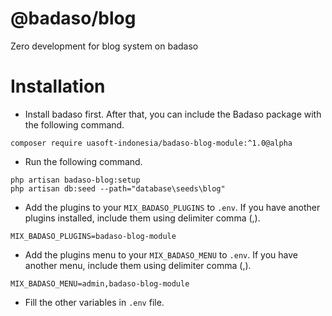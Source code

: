 # @badaso/blog
Zero development for blog system on badaso

# Installation

- Install badaso first. After that, you can include the Badaso package with the following command.

```
composer require uasoft-indonesia/badaso-blog-module:^1.0@alpha
```

- Run the following command.

```
php artisan badaso-blog:setup
php artisan db:seed --path="database\seeds\blog"
```

- Add the plugins to your `MIX_BADASO_PLUGINS` to `.env`. If you have another plugins installed, include them using delimiter comma (,).

```
MIX_BADASO_PLUGINS=badaso-blog-module
```

- Add the plugins menu to your `MIX_BADASO_MENU` to `.env`. If you have another menu, include them using delimiter comma (,).

```
MIX_BADASO_MENU=admin,badaso-blog-module
```

- Fill the other variables in `.env` file.
